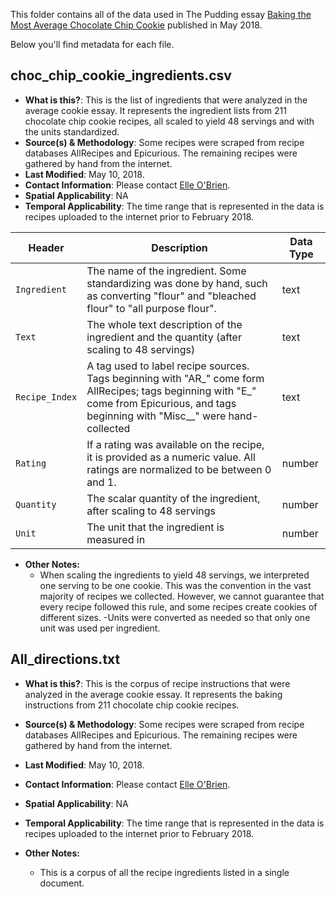 
This folder contains all of the data used in The Pudding essay [Baking the Most Average Chocolate Chip Cookie](https://pudding.cool/2018/05/cookies) published in May 2018.

Below you'll find metadata for each file.

## choc_chip_cookie_ingredients.csv

- 	**What is this?**: This is the list of ingredients that were analyzed in the average cookie essay. It represents the ingredient lists from 211 chocolate chip cookie recipes, all scaled to yield 48 servings and with the units standardized.
-   **Source(s) & Methodology**: Some recipes were scraped from recipe databases AllRecipes and Epicurious. The remaining recipes were gathered by hand from the internet.
-   **Last Modified**: May 10, 2018.
-   **Contact Information**: Please contact [Elle O'Brien](mailto:andronovhopf@gmail.com). 
-   **Spatial Applicability**: NA
-   **Temporal Applicability**: The time range that is represented in the data is recipes uploaded to the internet prior to February 2018.

| Header | Description | Data Type |
|---|---|---|
| `Ingredient` | The name of the ingredient. Some standardizing was done by hand, such as converting "flour" and "bleached flour" to "all purpose flour".|text|
| `Text` | The whole text description of the ingredient and the quantity (after scaling to 48 servings)| text |
| `Recipe_Index` | A tag used to label recipe sources. Tags beginning with "AR_" come form AllRecipes; tags beginning with "E_" come from Epicurious, and tags beginning with "Misc__" were hand-collected | text |
| `Rating` | If a rating was available on the recipe, it is provided as a numeric value. All ratings are normalized to be between 0 and 1.| number |
| `Quantity` | The scalar quantity of the ingredient, after scaling to 48 servings| number |
| `Unit` | The unit that the ingredient is measured in | number |

- **Other Notes:**
    - When scaling the ingredients to yield 48 servings, we interpreted one serving to be one cookie. This was the convention in the vast majority of recipes we collected. However, we cannot guarantee that every recipe followed this rule, and some recipes create cookies of different sizes. 
	-Units were converted as needed so that only one unit was used per ingredient. 
	
## All_directions.txt

- 	**What is this?**: This is the corpus of recipe instructions that were analyzed in the average cookie essay. It represents the baking instructions from 211 chocolate chip cookie recipes.
-   **Source(s) & Methodology**: Some recipes were scraped from recipe databases AllRecipes and Epicurious. The remaining recipes were gathered by hand from the internet.
-   **Last Modified**: May 10, 2018.
-   **Contact Information**: Please contact [Elle O'Brien](mailto:andronovhopf@gmail.com). 
-   **Spatial Applicability**: NA
-   **Temporal Applicability**: The time range that is represented in the data is recipes uploaded to the internet prior to February 2018.

- **Other Notes:**
    - This is a corpus of all the recipe ingredients listed in a single document.

